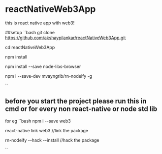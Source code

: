 # reactNativeWeb3App
this is react native app with web3!
 
##setup
``bash
git clone https://github.com/akshaypilankar/reactNativeWeb3App.git

cd reactNativeWeb3App

npm install 

npm install --save node-libs-browser

npm i --save-dev mvayngrib/rn-nodeify -g

``
## before you start the project please run this in cmd or for every non react-native or node std lib
for eg
``bash
npm i --save web3 

react-native link web3    //link the package

rn-nodeify --hack --install     //hack the package

``
